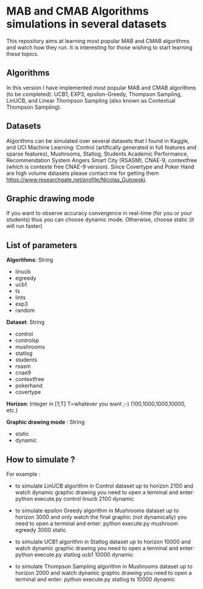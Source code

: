 # MAB and CMAB Algorithms simulations in several datasets
This repository aims at learning most popular MAB and CMAB algorithms and watch how they run. It is interesting for those wishing to start learning these topics. 

## Algorithms
In this version I have implemented most popular MAB and CMAB algorithms (to be completed): UCB1, EXP3, epsilon-Greedy, Thompson Sampling, LinUCB, and Linear Thompson Sampling (also known as Contextual Thompson Sampling).

## Datasets
Algorithms can be simulated over several datasets that I found in Kaggle, and UCI Machine Learning: Control (artifically generated in full features and sparse features), Mushrooms, Statlog, Students Academic Performance, Recommendation System Angers Smart City (RSASM), CNAE-9, contextfree (which is contexte free CNAE-9 version).
Since Covertype and Poker Hand are high volume datasets please contact me for getting them https://www.researchgate.net/profile/Nicolas_Gutowski. 

## Graphic drawing mode
If you want to observe accuracy convergence in real-time (for you or your students) thus you can choose dynamic mode. Otherwise, choose static (it will run faster)

## List of parameters
**Algorithms**: String
- linucb
- egreedy
- ucb1
- ts
- lints
- exp3
- random 

**Dataset**: String
- control
- controlsp
- mushrooms
- statlog
- students
- rsasm
- cnae9
- contextfree
- pokerhand
- covertype

**Horizon**: Integer in [1;T] T=whatever you want ;-) (100,1000,1000,10000, etc.)
 
**Graphic drawing mode** : String 
- static
- dynamic

## How to simulate ? 
For example :
- to simulate LinUCB algorithm in Control dataset up to horizon 2100 and watch dynamic graphic drawing you need to open a terminal and enter:
python execute.py control linucb 2100 dynamic

- to simulate epsilon Greedy algorithm in Mushrooms dataset up to horizon 3000 and only watch the final graphic (not dynamically) you need to open a terminal and enter:
python execute.py mushroom egreedy 3000 static

- to simulate UCB1 algorithm in Statlog dataset up to horizon 10000 and watch dynamic graphic drawing you need to open a terminal and enter:
python execute.py statlog ucb1 10000 dynamic

- to simulate Thompson Sampling algorithm in Mushrooms dataset up to horizon 2000 and watch dynamic graphic drawing you need to open a terminal and enter:
python execute.py statlog ts 10000 dynamic


